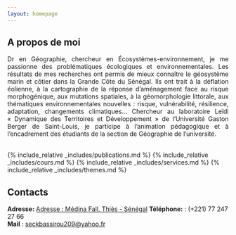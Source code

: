 ```yaml
---
layout: homepage
---
```


## A propos de moi
<div style="text-align: justify">
Dr en Géographie, chercheur en Écosystèmes-environnement, je me passionne des problématiques écologiques et environnementales. Les résultats de mes recherches ont permis de mieux connaître le géosystème marin et côtier dans la Grande Côte du Sénégal. Ils ont trait à la déflation éolienne, à la cartographie de la réponse d’aménagement face au risque morphogénique, aux mutations spatiales, à la géomorphologie littorale, aux thématiques environnementales nouvelles : risque, vulnérabilité, résilience, adaptation, changements climatiques…
Chercheur au laboratoire Leïdi « Dynamique des Territoires et Développement » de l’Université Gaston Berger de Saint-Louis, je participe à l’animation pédagogique et à l’encadrement des étudiants de la section de Géographie de l’université.
</div>
<br>
<!--
<strong style="color:#e74d3c; font-weight:600">I am looking for a postdoc or research scientist position in the US and EU. I would appreciate a ping if you see a job I might fit.</strong>
-->

<!--{% include_relative _includes/news.md %}-->
{% include_relative _includes/publications.md %}
{% include_relative _includes/cours.md %}
{% include_relative _includes/services.md %}
{% include_relative _includes/themes.md %}

## Contacts
**Adresse:** [Adresse : Médina Fall, Thiès - Sénégal]()
**Téléphone:** : (+221) 77 247 27 66 <br>
**Mail** :  seckbassirou209@yahoo.fr
<!--**Office Location:** 248 Malone Hall &nbsp;&nbsp;&nbsp;&nbsp;&nbsp;&nbsp; **Phone:** (410) 929-6777-->
